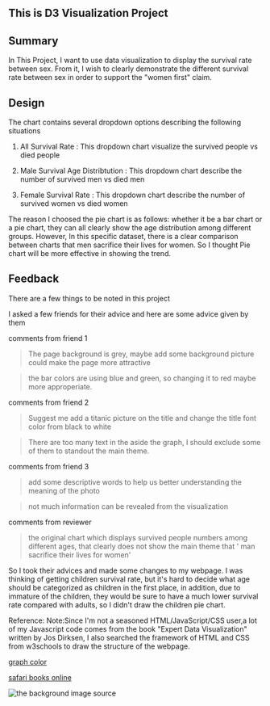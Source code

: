 ## This is D3 Visualization Project

## Summary

In This Project, I want to use data visualization to display the survival rate between sex. From it, I wish to clearly demonstrate the different survival rate between sex in order to support the "women first" claim.

## Design

The chart contains several dropdown options describing the following situations

1. All Survival Rate : This dropdown chart visualize the survived people vs died people

2. Male Survival Age Distribtution : This dropdown chart describe the number of survived men vs died men

3. Female Survival Rate : This dropdown chart describe the number of survived women vs died women

The reason I choosed the pie chart is as follows: whether it be a bar chart or a pie chart, they can all clearly show the age distribution among different groups. However, In this specific dataset, there is a clear comparison between charts that men sacrifice their lives for women. So I thought Pie chart will be more effective in showing the trend.

## Feedback

There are a few things to be noted in this project

I asked a few friends for their advice and here are some advice given by them

comments from friend 1

> The page background is grey, maybe add some background picture could make the page more attractive

> the bar colors are using blue and green, so changing it to red maybe more approperiate.


comments from friend 2

> Suggest me add a titanic picture on the title and change the title font color from black to white

> There are too many text in the aside the graph, I should exclude some of them to standout the main theme.

comments from friend 3

> add some descriptive words to help us better understanding the meaning of the photo

> not much information can be revealed from the visualization

comments from reviewer

> the original chart which displays survived people numbers among different ages, that clearly does not show the main theme that ' man sacrifice their lives for women'


So I took their advices and made some changes to my webpage.
I was thinking of getting children survival rate, but it's hard to decide what age should be categorized as children in the first place, in addition, due to immature of the children, they would be sure to have a much lower survival rate compared with adults, so I didn't draw the children pie chart.


Reference:
Note:Since I'm not a seasoned HTML/JavaScript/CSS user,a lot of my Javascript code comes from the book "Expert Data Visualization" written by Jos Dirksen, I also searched the framework of HTML and CSS from w3schools to draw the structure of the webpage.

[graph color](https://github.com/d3/d3-scale-chromatic)

[safari books online](http://www.safaribooksonline.com/)

![the background image source](https://upload.wikimedia.org/wikipedia/commons/e/ef/Titanic_banner.jpg)
